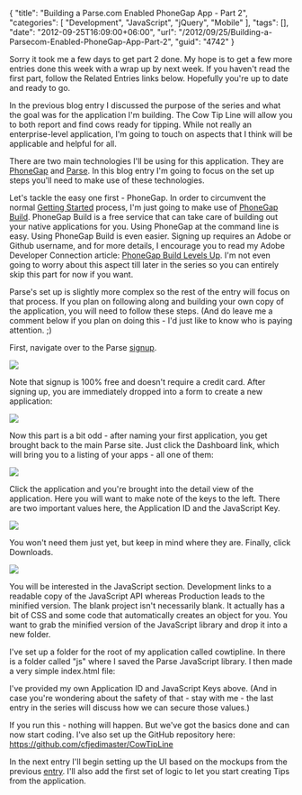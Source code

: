 {
	"title": "Building a Parse.com Enabled PhoneGap App - Part 2",
	"categories": [
		"Development",
		"JavaScript",
		"jQuery",
		"Mobile"
	],
	"tags": [],
	"date": "2012-09-25T16:09:00+06:00",
	"url": "/2012/09/25/Building-a-Parsecom-Enabled-PhoneGap-App-Part-2",
	"guid": "4742"
}

Sorry it took me a few days to get part 2 done. My hope is to get a few more entries done this week with a wrap up by next week. If you haven't read the first part, follow the Related Entries links below. Hopefully you're up to date and ready to go.
<!--more-->
In the previous blog entry I discussed the purpose of the series and what the goal was for the application I'm building. The Cow Tip Line will allow you to both report and find cows ready for tipping. While not really an enterprise-level application, I'm going to touch on aspects that I think will be applicable and helpful for all. 

There are two main technologies I'll be using for this application. They are <a href="http://www.phonegap.com">PhoneGap</a> and <a href="http://www.parse.com">Parse</a>. In this blog entry I'm going to focus on the set up steps you'll need to make use of these technologies. 

Let's tackle the easy one first - PhoneGap. In order to circumvent the normal <a href="http://docs.phonegap.com/en/2.0.0/guide_getting-started_index.md.html">Getting Started</a> process, I'm just going to make use of <a href="http://build.phonegap.com">PhoneGap Build</a>. PhoneGap Build is a free service that can take care of building out your native applications for you. Using PhoneGap at the command line is easy. Using PhoneGap Build is even easier. Signing up requires an Adobe or Github username, and for more details, I encourage you to read my Adobe Developer Connection article: <a href="http://www.adobe.com/devnet/phonegap/articles/phonegap-build-levels-up.html">PhoneGap Build Levels Up</a>. I'm not even going to worry about this aspect till later in the series so you can entirely skip this part for now if you want.

Parse's set up is slightly more complex so the rest of the entry will focus on that process. If you plan on following along and building your own copy of the application, you will need to follow these steps. (And do leave me a comment below if you plan on doing this - I'd just like to know who is paying attention. ;)

First, navigate over to the Parse <a href="https://parse.com/#signup">signup</a>.

<img src="http://www.raymondcamden.com/images/ScreenClip131.png" />

Note that signup is 100% free and doesn't require a credit card. After signing up, you are immediately dropped into a form to create a new application:

<img src="http://www.raymondcamden.com/images/ScreenClip132.png" />

Now this part is a bit odd - after naming your first application, you get brought back to the main Parse site. Just click the Dashboard link, which will bring you to a listing of your apps - all one of them:

<img src="http://www.raymondcamden.com/images/ScreenClip133.png" />

Click the application and you're brought into the detail view of the application. Here you will want to make note of the keys to the left. There are two important values here, the Application ID and the JavaScript Key.

<img src="http://www.raymondcamden.com/images/ScreenClip134.png" />

You won't need them just yet, but keep in mind where they are. Finally, click Downloads.

<img src="http://www.raymondcamden.com/images/ScreenClip135.png" />

You will be interested in the JavaScript section. Development links to a readable copy of the JavaScript API whereas Production leads to the minified version. The blank project isn't necessarily blank. It actually has a bit of CSS and some code that automatically creates an object for you. You want to grab the minified version of the JavaScript library and drop it into a new folder.

I've set up a folder for the root of my application called cowtipline. In there is a folder called "js" where I saved the Parse JavaScript library. I then made a very simple index.html file:

<script src="https://gist.github.com/3784129.js"> </script>

I've provided my own Application ID and JavaScript Keys above. (And in case you're wondering about the safety of that - stay with me - the last entry in the series will discuss how we can secure those values.)

If you run this - nothing will happen. But we've got the basics done and can now start coding. I've also set up the GitHub repository here: <a href="https://github.com/cfjedimaster/CowTipLine">https://github.com/cfjedimaster/CowTipLine</a>

In the next entry I'll begin setting up the UI based on the mockups from the previous <a href="http://www.raymondcamden.com/index.cfm/2012/9/21/Building-a-Parsecom-Enabled-PhoneGap-App--Part-1">entry</a>. I'll also add the first set of logic to let you start creating Tips from the application.